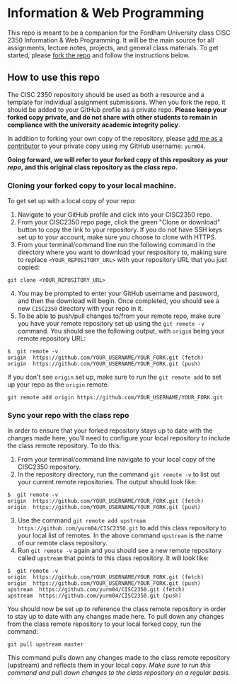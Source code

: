 # Information & Web Programming
This repo is meant to be a companion for the Fordham University class CISC 2350 Information & Web Programming. It will be the main source for all assignments, lecture notes, projects, and general class materials.  To get started, please [fork the repo](https://help.github.com/articles/fork-a-repo/) and follow the instructions below.

## How to use this repo
The CISC 2350 repository should be used as both a resource and a template for individual assignment submissions.  When you fork the repo, it should be added to your GitHub profile as a private repo.  **Please keep your forked copy private, and do not share with other students to remain in compliance with the university academic integrity policy**.

In addition to forking your own copy of the repository, please [add me as a contributor](https://help.github.com/articles/inviting-collaborators-to-a-personal-repository/) to your private copy using my GitHub username: `yurm04`.

**Going forward, we will refer to your forked copy of this repository as *your repo*, and this original class repository as the *class repo*.**

### Cloning your forked copy to your local machine.
To get set up with a local copy of your repo:

1. Navigate to your GitHub profile and click into your CISC2350 repo.
2. From your CISC2350 repo page, click the green "Clone or download" button to copy the link to your repository.  If you do not have SSH keys set up to your account, make sure you choose to clone with HTTPS.
3. From your terminal/command line run the following command in the directory where you want to download your respository to, making sure to replace `<YOUR_REPOSITORY_URL>` with your repository URL that you just copied:

  ```
  git clone <YOUR_REPOSITORY_URL>
  ```
4. You may be prompted to enter your GitHub username and password, and then the download will begin.  Once completed, you should see a new `CISC2350` directory with your repo in it.
5. To be able to push/pull changes to/from your remote repo, make sure you have your remote repository set up using the `git remote -v` command.  You should see the following output, with `origin` being your remote repository URL:

  ```
  $  git remote -v
  origin  https://github.com/YOUR_USERNAME/YOUR_FORK.git (fetch)
  origin  https://github.com/YOUR_USERNAME/YOUR_FORK.git (push)
  ```
If you don't see `origin` set up, make sure to run the `git remote add` to set up your repo as the `origin` remote.

  ```
  git remote add origin https://github.com/YOUR_USERNAME/YOUR_FORK.git
  ```

### Sync your repo with the class repo
In order to ensure that your forked repository stays up to date with the changes made here, you'll need to configure your local repository to include the class remote repository.  To do this:

1. From your terminal/command line navigate to your local copy of the CISC2350 repository.
2. In the repository directory, run the command `git remote -v` to list out your current remote repositories.  The output should look like:

  ```
  $  git remote -v
  origin  https://github.com/YOUR_USERNAME/YOUR_FORK.git (fetch)
  origin  https://github.com/YOUR_USERNAME/YOUR_FORK.git (push)
  ```
3. Use the command `git remote add upstream https://github.com/yurm04/CISC2350.git` to add this class repository to your local list of remotes.  In the above command `upstream` is the name of our remote class repository.
4. Run `git remote -v` again and you should see a new remote repository called `upstream` that points to this class repository.  It will look like:

  ```
  $  git remote -v
  origin  https://github.com/YOUR_USERNAME/YOUR_FORK.git (fetch)
  origin  https://github.com/YOUR_USERNAME/YOUR_FORK.git (push)
  upstream  https://github.com/yurm04/CISC2350.git (fetch)
  upstream  https://github.com/yurm04/CISC2350.git (push)
  ```
You should now be set up to reference the class remote repository in order to stay up to date with any changes made here.  To pull down any changes from the class remote repository to your local forked copy, run the command:

  ```
  git pull upstream master
  ```
This command pulls down any changes made to the class remote repository (upstream) and reflects them in your local copy.  *Make sure to run this command and pull down changes to the class repository on a regular basis.*
